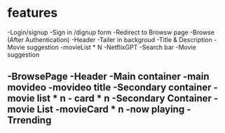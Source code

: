  # features
 -Login/signup
    -Sign in /dignup form
    -Redirect to Browsw page
 -Browse (After Authentication)
    -Header
    -Tailer in backgroud
    -Title & Description
    -Movie suggestion 
        -movieList * N
-NetflixGPT
    -Search bar
    -Movie suggestion

-BrowsePage
   -Header
   -Main container
      -main movideo
      -movideo title
   -Secondary container
      -movie list * n
         - card * n
-Secondary Container
   -movie List
      -movieCard * n
   -now playing
   -Trrending
   -
